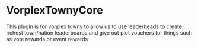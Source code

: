 # VorplexTownyCore
This plugin is for vorplex towny to allow us to use leaderheads
to create richest town/nation leaderboards and give out plot vouchers
for things such as vote rewards or event rewards
